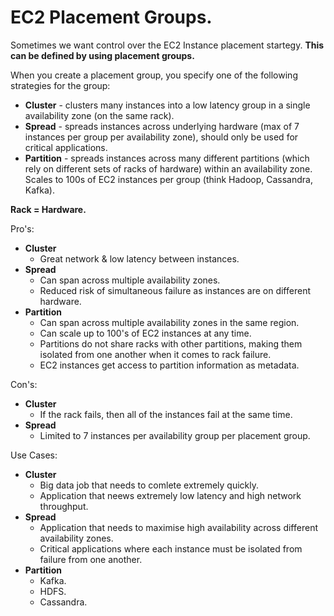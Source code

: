 # **EC2 Placement Groups.**

Sometimes we want control over the EC2 Instance placement startegy. **This can be defined by using placement groups.**

When you create a placement group, you specify one of the following strategies for the group:

* **Cluster** - clusters many instances into a low latency group in a single availability zone (on the same rack).
* **Spread** - spreads instances across underlying hardware (max of 7 instances per group per availability zone), should only be used for critical applications.
* **Partition** - spreads instances across many different partitions (which rely on different sets of racks of hardware) within an availability zone. Scales to 100s of EC2 instances per group (think Hadoop, Cassandra, Kafka).

**Rack = Hardware.**

Pro's:
* **Cluster**
    * Great network & low latency between instances.
* **Spread** 
    * Can span across multiple availability zones.
    * Reduced risk of simultaneous failure as instances are on different hardware.
* **Partition**
    * Can span across multiple availability zones in the same region.
    * Can scale up to 100's of EC2 instances at any time.
    * Partitions do not share racks with other partitions, making them isolated from one another when it comes to rack failure.
    * EC2 instances get access to partition information as metadata.

Con's:
* **Cluster** 
    * If the rack fails, then all of the instances fail at the same time.
* **Spread**
    * Limited to 7 instances per availability group per placement group.


Use Cases:
* **Cluster**
    * Big data job that needs to comlete extremely quickly.
    * Application that neews extremely low latency and high network throughput.
* **Spread**
    * Application that needs to maximise high availability across different availability zones.
    * Critical applications where each instance must be isolated from failure from one another.
* **Partition**
    * Kafka.
    * HDFS.
    * Cassandra.
